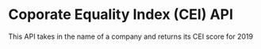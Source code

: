 # Coporate Equality Index (CEI) API
This API takes in the name of a company and returns its CEI score for 2019
